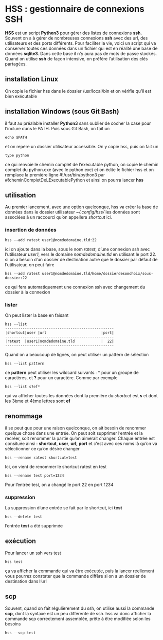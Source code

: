 # HSS : gestionnaire de connexions SSH

**HSS** est un script **Python3** pour gérer des listes de connexions **ssh**. Souvent on a à gérer de nombreuses connexions **ssh** avec des url, des utilisateurs et des ports différents. Pour faciliter la vie, voici un script qui va conserver toutes ces données dans un fichier qui est en réalité une base de données **sqlite3**. Dans cette base il n’y aura pas de mots de passe stockés. Quand on utilise **ssh** de façon intensive, on préfère l’utilisation des clés partagées.
## installation Linux
On copie le fichier hss dans le dossier /usr/local/bin et on vérifie qu’il est bien exécutable
## installation Windows (sous Git Bash)
il faut au préalable installer **Python3** sans oublier de cocher la case pour l’inclure duns le PATH.
Puis sous Git Bash, on fait un

    echo $PATH

et on repère un dossier utilisateur accessible. On y copie hss, puis on fait un

    type python
ce qui renvoie le chemin complet de l’exécutable python, on copie le chemin complet du python.exe (avec le python.exe) et on édite le fichier hss et on remplace la première ligne
    #!/usr/bin/python3
par
    #!cheminCompletDeLExecutablePython
et ainsi on pourra lancer **hss**
## utilisation
Au premier lancement, avec une option quelconque, hss va créer la base de données dans le dossier utilisateur *~/.config/hss/*
les données sont associées à un raccourci qu’on appellera *shortcut* ici.
### insertion de données

    hss --add ratest user1@nomdedomaine.tld:22
ici on ajoute dans la base, sous le nom *ratest*, d’une connexion ssh avec l’utilisateur *user1*, vers le domaine *nomdedomaine.tld* en utilisant le port 22.
si on a besoin d’un dossier de destination autre que le dossier par défaut de l’utilisateur, on peut faire

    hss --add ratest user1@nomdedomaine.tld/home/dossierdesonchoix/sous-dossier:22
ce qui fera automatiquement une connexion ssh avec changement du dossier à la connexion
### lister
On peut lister la base en faisant

    hss --list
    --------------------------------------------------
    |shortcut|user |url                         |port|
    --------------------------------------------------
    |ratest  |user1|nomdedomaine.tld            |  22|
    --------------------------------------------------
Quand on a beaucoup de lignes, on peut utiliser un pattern de sélection

    hss --list pattern
ce **pattern** peut utiliser les wildcard suivants : * pour un groupe de caractères, et **?** pour un caractère. Comme par exemple

    hss --list s?ef*
qui va afficher toutes les données dont la première du *shortcut* est **s** et dont les 3ème et 4ème lettres sont **ef**

## renommage
il se peut que pour une raison quelconque, on ait besoin de renommer quelque chose dans une entrée. On peut soit supprimer l’entrée et la recréer, soit renommer la partie qu’on aimerait changer.
Chaque entrée est consituée ainsi : **shortcut**, **user**, **url**, **port** et c’est avec ces noms là qu’on va sélectionner ce qu’on désire changer

    hss --rename ratest shortcut=test

Ici, on vient de renommer le shortcut ratest en test

    hss --rename test port=1234

Pour l’entrée test, on a changé le port 22 en port 1234
### suppression
La suppression d’une entrée se fait par le shortcut, ici **test**

    hss --delete test

l’entrée **test** a été supprimée
## exécution
Pour lancer un ssh vers test

    hss test

ça va afficher la commande qui va être exécutée, puis la lancer réellement
vous pourrez constater que la commande diffère si on a un dossier de destination dans l’url
## scp
Souvent, quand on fait régulièrement du ssh, on utilise aussi la commande **scp**, dont la syntaxe est un peu différente de ssh. hss va donc afficher la commande scp correctement assemblée, prête à être modifiée selon les besoins

    hss --scp test
